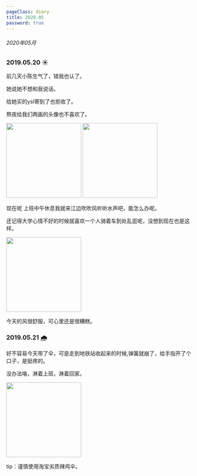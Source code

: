 ```yaml
---
pageClass: diary
title: 2020.05
password: true
---
```


###### 2020年05月

### 2019.05.20 ☀️

前几天小陈生气了，错我也认了。

她说她不想和我说话。

给她买的ysl寄到了也拒收了。

熬夜给我们两画的头像也不喜欢了。

<p>
<img src="http://cdn.chenyingshuang.cn/life/diary/2020-05-20-1.jpg" style="height:200px"/>
<img src="http://cdn.chenyingshuang.cn/life/diary/2020-05-20-2.jpg" style="height:200px"/>
</p>


现在呢 上班中午休息我就来江边吹吹风听听水声吧，能怎么办呢。

还记得大学心情不好的时候就喜欢一个人骑着车到处乱逛呢，没想到现在也是这样。

<img src="http://cdn.chenyingshuang.cn/life/diary/2020-05-20-3.jpg" style="height:200px"/>

今天的风很舒服，可心里还是很糟糕。

### 2019.05.21 🌧

好不容易今天带了伞，可是走到地铁站收起来的时候,弹簧就崩了，给手指开了个口子，是挺疼的。 

没办法咯，淋着上班，淋着回家。

<img src="http://cdn.chenyingshuang.cn/life/diary/2020-05-21-1.jpg" style="height:200px"/>

tip：谨慎使用淘宝劣质辣鸡伞。